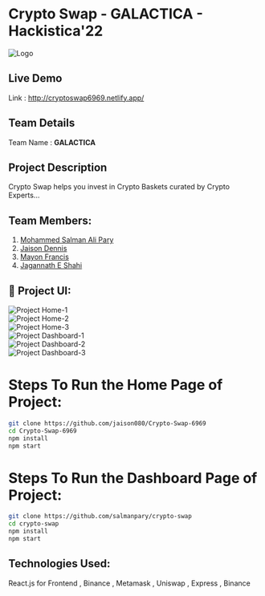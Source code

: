 # Crypto Swap - GALACTICA - Hackistica'22

![Logo](https://github.com/jaison080/Crypto-Swap-6969/blob/master/images/logo.png)

## Live Demo

Link : http://cryptoswap6969.netlify.app/

## Team Details

Team Name : <b>GALACTICA</b>

## Project Description

Crypto Swap helps you invest in Crypto Baskets curated by Crypto Experts...

## Team Members:

1. [Mohammed Salman Ali Pary](https://github.com/salmanpary)
2. [Jaison Dennis](https://github.com/jaison080)
3. [Mayon Francis](https://github.com/Mayon-Francis)
4. [Jagannath E Shahi](https://github.com/Jagannathes)

## 🔧 Project UI:

![Project Home-1](https://github.com/jaison080/Crypto-Swap-6969/blob/master/images/img.png)
<br>
![Project Home-2](https://github.com/jaison080/Crypto-Swap-6969/blob/master/images/img1.png)
<br>
![Project Home-3](https://github.com/jaison080/Crypto-Swap-6969/blob/master/images/img2.png)
<br>
![Project Dashboard-1](https://github.com/jaison080/Crypto-Swap-6969/blob/master/images/img3.png)
<br>
![Project Dashboard-2](https://github.com/jaison080/Crypto-Swap-6969/blob/master/images/img4.png)
<br>
![Project Dashboard-3](https://github.com/jaison080/Crypto-Swap-6969/blob/master/images/img5.png)

# Steps To Run the Home Page of Project:

```bash
git clone https://github.com/jaison080/Crypto-Swap-6969
cd Crypto-Swap-6969
npm install
npm start
```
# Steps To Run the Dashboard Page of Project:

```bash
git clone https://github.com/salmanpary/crypto-swap
cd crypto-swap
npm install
npm start
```

## Technologies Used:

React.js for Frontend , Binance , Metamask , Uniswap , Express , Binance

